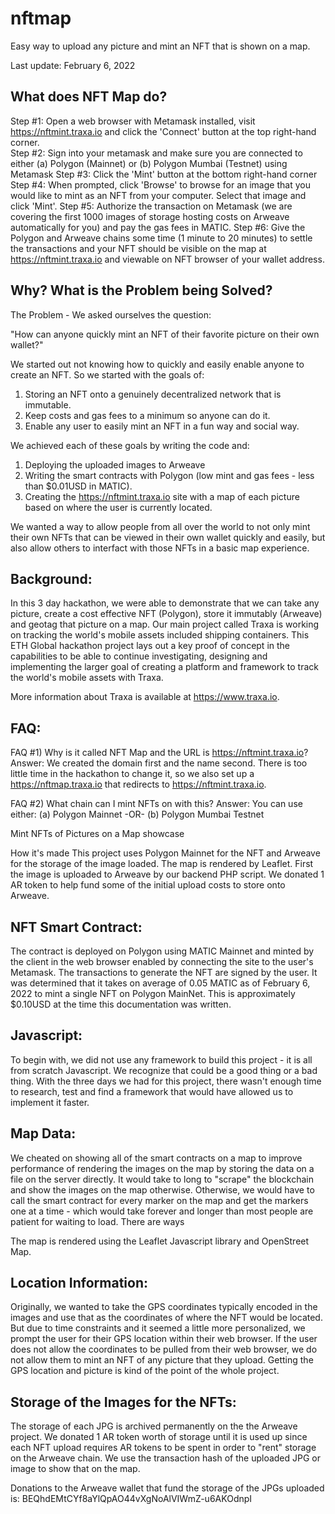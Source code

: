 # nftmap
Easy way to upload any picture and mint an NFT that is shown on a map.

Last update:  February 6, 2022

What does NFT Map do?
-------------------------------------------------------------
Step #1: Open a web browser with Metamask installed, visit https://nftmint.traxa.io and click the 'Connect' button at the top right-hand corner.  
Step #2: Sign into your metamask and make sure you are connected to either
 (a) Polygon (Mainnet) 
 or
 (b) Polygon Mumbai (Testnet) using Metamask
Step #3: Click the 'Mint' button at the bottom right-hand corner
Step #4: When prompted, click 'Browse' to browse for an image that you would like to mint as an NFT from your computer.  Select that image and click 'Mint'.
Step #5:  Authorize the transaction on Metamask (we are covering the first 1000 images of storage hosting costs on Arweave automatically for you) and pay the gas fees in MATIC.
Step #6:  Give the Polygon and Arweave chains some time (1 minute to 20 minutes) to settle the transactions and your NFT should be visible on the map at https://nftmint.traxa.io and viewable on NFT browser of your wallet address. 

Why?  What is the Problem being Solved?
-------------------------------------------------------------
The Problem - We asked ourselves the question:

"How can anyone quickly mint an NFT of their favorite picture on their own wallet?"

We started out not knowing how to quickly and easily enable anyone to create an NFT.   So we started with the goals of:

1) Storing an NFT onto a genuinely decentralized network that is immutable.
2) Keep costs and gas fees to a minimum so anyone can do it.
3) Enable any user to easily mint an NFT in a fun way and social way.

We achieved each of these goals by writing the code and:

1) Deploying the uploaded images to Arweave
2) Writing the smart contracts with Polygon (low mint and gas fees - less than $0.01USD in MATIC).
3) Creating the https://nftmint.traxa.io site with a map of each picture based on where the user is currently located.

We wanted a way to allow people from all over the world to not only mint their own NFTs that can be viewed in their own wallet quickly and easily, but also allow others to interfact with those NFTs in a basic map experience.

Background:  
-------------------------------------------------------------
In this 3 day hackathon, we were able to demonstrate that we can take any picture, create a cost effective NFT (Polygon), store it immutably (Arweave) and geotag that picture on a map.  Our main project called Traxa is working on tracking the world's mobile assets included shipping containers.  This ETH Global hackathon project lays out a key proof of concept in the capabilities to be able to continue investigating, designing and implementing the larger goal of creating a platform and framework to track the world's mobile assets with Traxa.

More information about Traxa is available at https://www.traxa.io.

FAQ:
------------------
FAQ #1) Why is it called NFT Map and the URL is https://nftmint.traxa.io?  Answer:  We created the domain first and the name second.  There is too little time in the hackathon to change it, so we also set up a https://nftmap.traxa.io that redirects to https://nftmint.traxa.io.

FAQ #2)  What chain can I mint NFTs on with this? Answer:  You can use either:
 (a) Polygon Mainnet
 -OR-
 (b) Polygon Mumbai Testnet

Mint NFTs of Pictures on a Map showcase

How it's made
This project uses Polygon Mainnet for the NFT and Arweave for the storage of the image loaded.  The map is rendered by Leaflet.  First the image is uploaded to Arweave by our backend PHP script.  We donated 1 AR token to help fund some of the initial upload costs to store onto Arweave.  

NFT Smart Contract:
-----------------------------------
The contract is deployed on Polygon using MATIC Mainnet and minted by the client in the web browser enabled by connecting the site to the user's Metamask.  The transactions to generate the NFT are signed by the user.  It was determined that it takes on average of 0.05 MATIC as of February 6, 2022 to mint a single NFT on Polygon MainNet.  This is approximately $0.10USD at the time this documentation was written.

Javascript:
-----------------------------------
To begin with, we did not use any framework to build this project - it is all from scratch Javascript.  We recognize that could be a good thing or a bad thing.  With the three days we had for this project, there wasn't enough time to research, test and find a framework that would have allowed us to implement it faster.

Map Data:
-----------------------------------
We cheated on showing all of the smart contracts on a map to improve performance of rendering the images on the map by storing the data on a file on the server directly.  It would take to long to "scrape" the blockchain and show the images on the map otherwise. Otherwise, we would have to call the smart contract for every marker on the map and get the markers one at a time - which would take forever and longer than most people are patient for waiting to load.  There are ways

The map is rendered using the Leaflet Javascript library and OpenStreet Map.

Location Information:
-----------------------------------
Originally, we wanted to take the GPS coordinates typically encoded in the images and use that as the coordinates of where the NFT would be located.  But due to time constraints and it seemed a little more personalized, we prompt the user for their GPS location within their web browser.  If the user does not allow the coordinates to be pulled from their web browser, we do not allow them to mint an NFT of any picture that they upload.  Getting the GPS location and picture is kind of the point of the whole project.

Storage of the Images for the NFTs:
-----------------------------------
The storage of each JPG is archived permanently on the the Arweave project.  We donated 1 AR token worth of storage until it is used up since each NFT upload requires AR tokens to be spent in order to "rent" storage on the Arweave chain.  We use the transaction hash of the uploaded JPG or image to show that on the map.

Donations to the Arweave wallet that fund the storage of the JPGs uploaded is:  BEQhdEMtCYf8aYlQpAO44vXgNoAlVIWmZ-u6AKOdnpI
